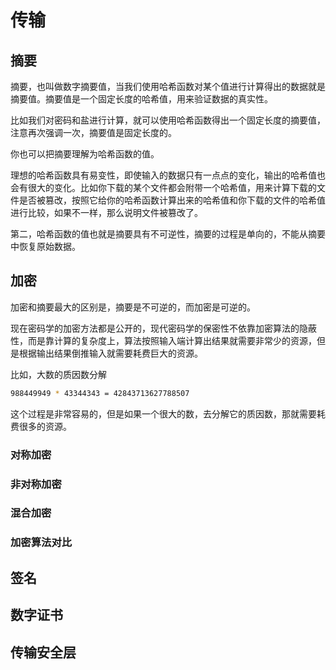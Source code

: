 <!--
 * @Author: shgopher shgopher@gmail.com
 * @Date: 2024-12-07 14:31:03
 * @LastEditors: shgopher shgopher@gmail.com
 * @LastEditTime: 2024-12-21 00:36:59
 * @FilePath: /luban/系统设计基础/架构安全性/架构安全性/传输/README.md
 * @Description: 
 * 
 * Copyright (c) 2024 by shgopher, All Rights Reserved. 
-->
# 传输
## 摘要
摘要，也叫做数字摘要值，当我们使用哈希函数对某个值进行计算得出的数据就是摘要值。摘要值是一个固定长度的哈希值，用来验证数据的真实性。

比如我们对密码和盐进行计算，就可以使用哈希函数得出一个固定长度的摘要值，注意再次强调一次，摘要值是固定长度的。

你也可以把摘要理解为哈希函数的值。

理想的哈希函数具有易变性，即使输入的数据只有一点点的变化，输出的哈希值也会有很大的变化。比如你下载的某个文件都会附带一个哈希值，用来计算下载的文件是否被篡改，按照它给你的哈希函数计算出来的哈希值和你下载的文件的哈希值进行比较，如果不一样，那么说明文件被篡改了。

第二，哈希函数的值也就是摘要具有不可逆性，摘要的过程是单向的，不能从摘要中恢复原始数据。
## 加密
加密和摘要最大的区别是，摘要是不可逆的，而加密是可逆的。

现在密码学的加密方法都是公开的，现代密码学的保密性不依靠加密算法的隐蔽性，而是靠计算的复杂度上，算法按照输入端计算出结果就需要非常少的资源，但是根据输出结果倒推输入就需要耗费巨大的资源。

比如，大数的质因数分解
```bash
988449949 * 43344343 = 42843713627788507
```
这个过程是非常容易的，但是如果一个很大的数，去分解它的质因数，那就需要耗费很多的资源。


### 对称加密
### 非对称加密
### 混合加密
### 加密算法对比
## 签名

## 数字证书

## 传输安全层